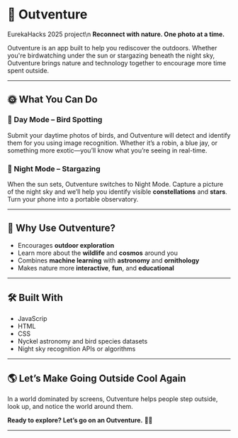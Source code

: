 # 🌿 Outventure
EurekaHacks 2025 project\n
**Reconnect with nature. One photo at a time.**

Outventure is an app built to help you rediscover the outdoors. Whether you're birdwatching under the sun or stargazing beneath the night sky, Outventure brings nature and technology together to encourage more time spent outside.

---

## 🌞 What You Can Do

### 📸 Day Mode – Bird Spotting
Submit your daytime photos of birds, and Outventure will detect and identify them for you using image recognition. Whether it’s a robin, a blue jay, or something more exotic—you’ll know what you’re seeing in real-time.

### 🌌 Night Mode – Stargazing
When the sun sets, Outventure switches to Night Mode. Capture a picture of the night sky and we’ll help you identify visible **constellations** and **stars**. Turn your phone into a portable observatory.

---

## 🚀 Why Use Outventure?

- Encourages **outdoor exploration**
- Learn more about the **wildlife** and **cosmos** around you
- Combines **machine learning** with **astronomy** and **ornithology**
- Makes nature more **interactive**, **fun**, and **educational**

---

## 🛠️ Built With

- JavaScrip
- HTML
- CSS
- Nyckel astronomy and bird species datasets
- Night sky recognition APIs or algorithms

---

## 🌎 Let’s Make Going Outside Cool Again

In a world dominated by screens, Outventure helps people step outside, look up, and notice the world around them.  

**Ready to explore? Let’s go on an Outventure.** 🌲✨

---
